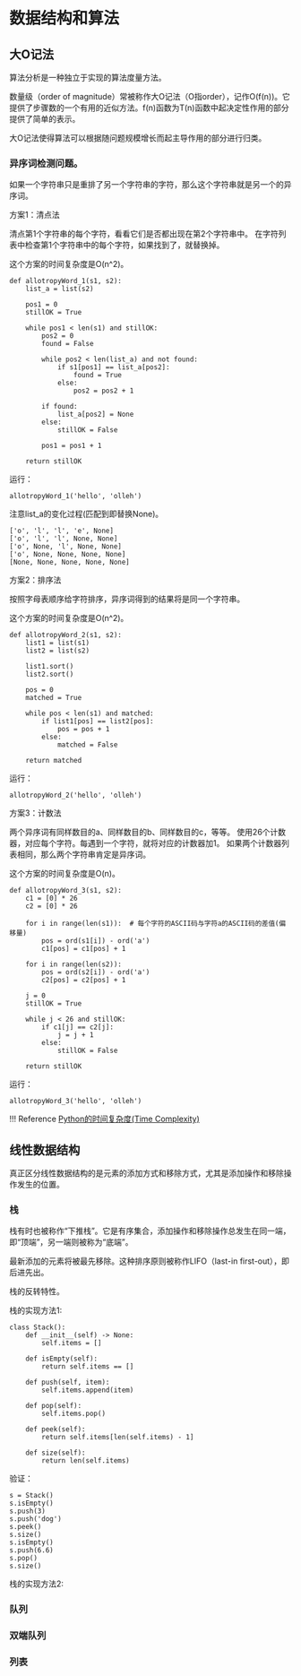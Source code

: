 # 数据结构和算法

## 大O记法

算法分析是一种独立于实现的算法度量方法。

数量级（order of magnitude）常被称作大O记法（O指order），记作O(f(n))。它提供了步骤数的一个有用的近似方法。f(n)函数为T(n)函数中起决定性作用的部分提供了简单的表示。

大O记法使得算法可以根据随问题规模增长而起主导作用的部分进行归类。

### 异序词检测问题。

如果一个字符串只是重排了另一个字符串的字符，那么这个字符串就是另一个的异序词。

方案1：清点法

清点第1个字符串的每个字符，看看它们是否都出现在第2个字符串中。
在字符列表中检查第1个字符串中的每个字符，如果找到了，就替换掉。

这个方案的时间复杂度是O(n^2)。
```
def allotropyWord_1(s1, s2):
    list_a = list(s2)
    
    pos1 = 0
    stillOK = True

    while pos1 < len(s1) and stillOK:
        pos2 = 0
        found = False
        
        while pos2 < len(list_a) and not found:
            if s1[pos1] == list_a[pos2]:
                found = True
            else:
                pos2 = pos2 + 1
        
        if found:
            list_a[pos2] = None
        else:
            stillOK = False
        
        pos1 = pos1 + 1
    
    return stillOK
```
运行：
```
allotropyWord_1('hello', 'olleh')
```
注意list_a的变化过程(匹配到即替换None)。
```
['o', 'l', 'l', 'e', None]
['o', 'l', 'l', None, None]
['o', None, 'l', None, None]
['o', None, None, None, None]
[None, None, None, None, None]
```

方案2：排序法

按照字母表顺序给字符排序，异序词得到的结果将是同一个字符串。

这个方案的时间复杂度是O(n^2)。
```
def allotropyWord_2(s1, s2):
    list1 = list(s1)
    list2 = list(s2)

    list1.sort()
    list2.sort()

    pos = 0
    matched = True

    while pos < len(s1) and matched:
        if list1[pos] == list2[pos]:
            pos = pos + 1
        else:
            matched = False

    return matched
```
运行：
```
allotropyWord_2('hello', 'olleh')
```

方案3：计数法

两个异序词有同样数目的a、同样数目的b、同样数目的c，等等。
使用26个计数器，对应每个字符。每遇到一个字符，就将对应的计数器加1。
如果两个计数器列表相同，那么两个字符串肯定是异序词。

这个方案的时间复杂度是O(n)。
```
def allotropyWord_3(s1, s2):
    c1 = [0] * 26
    c2 = [0] * 26

    for i in range(len(s1)):  # 每个字符的ASCII码与字符a的ASCII码的差值(偏移量)
        pos = ord(s1[i]) - ord('a')
        c1[pos] = c1[pos] + 1

    for i in range(len(s2)):
        pos = ord(s2[i]) - ord('a')
        c2[pos] = c2[pos] + 1

    j = 0
    stillOK = True

    while j < 26 and stillOK:
        if c1[j] == c2[j]:
            j = j + 1
        else:
            stillOK = False
    
    return stillOK
```
运行：
```
allotropyWord_3('hello', 'olleh')
```


!!! Reference
    [Python的时间复杂度(Time Complexity)](https://wiki.python.org/moin/TimeComplexity)



## 线性数据结构

真正区分线性数据结构的是元素的添加方式和移除方式，尤其是添加操作和移除操作发生的位置。

### 栈

栈有时也被称作“下推栈”。它是有序集合，添加操作和移除操作总发生在同一端，即“顶端”，另一端则被称为“底端”。

最新添加的元素将被最先移除。这种排序原则被称作LIFO（last-in first-out），即后进先出。

栈的反转特性。

栈的实现方法1:
```
class Stack():
    def __init__(self) -> None:
        self.items = []

    def isEmpty(self):
        return self.items == []

    def push(self, item):
        self.items.append(item)
    
    def pop(self):
        self.items.pop()
    
    def peek(self):
        return self.items[len(self.items) - 1]
    
    def size(self):
        return len(self.items)
```
验证：
```
s = Stack()
s.isEmpty()
s.push(3)
s.push('dog')
s.peek()
s.size()
s.isEmpty()
s.push(6.6)
s.pop()
s.size()
```

栈的实现方法2:







### 队列




### 双端队列




### 列表









